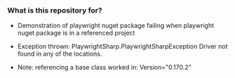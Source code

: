 ### What is this repository for? ###
* Demonstration of playwright nuget package failing when playwright nuget package is in a referenced project
* Exception thrown: 
PlaywrightSharp.PlaywrightSharpException
Driver not found in any of the locations.

* Note: referencing a base class worked in: Version="0.170.2"